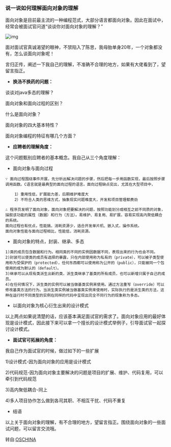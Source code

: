 ### 说一说如何理解面向对象的理解

面向对象是目前最主流的一种编程范式，大部分语言都面向对象。因此在面试中，经常会被面试官问道“谈谈你对面向对象的理解？”

![img](https://oscimg.oschina.net/oscnet/up-6df2b49e95fa03a333ceb8726de11a4d18f.png)

面对面试官真诚渴望的眼神，不禁陷入了陈思，我母胎单身20年，一个对象都没有，怎么谈面向对象呢！

言归正传，阐述一下我自己的理解，不准确不合理的地方，如果有大佬看到了，望留言指正。

 

- **换汤不换药的问题：**

谈谈对java多态的理解？

面向对象和面向过程的区别？

什么是面向对象？

面向对象的四大基本特性？

面向对象编程的特征有哪几个方面？

- **应聘者的理解角度：**

这个问题甄别应聘者的基本概念。我自己从三个角度理解：

- 面向对象与面向过程

```
∵ 面向过程围绕事件开展，先分析出解决问题的步骤，然后把每一步用函数实现，最后按照步骤调用函数。C语言就是最典型的面向过程的语言。面向过程缺点突出，尤其在大型项目中，

    1）重用性低，扩展能力差，后期维护难度大
    2）不符合人类的思维方式，抽象现实问题难度大，开发和项目管理都费劲

∴ 程序员发明了面向对象，面向对象把要解决的问题，按照功能划分成相互之前不同质的对象，描叙该功能的属性（数据）和行为（方法）。易维护、易复用、易扩展，容易实现高内聚低耦合的系统。
面向过程也有优点，性能搞，消耗资源少，适合开发单片机、嵌入式，操作系统。
面向对象性能与面向过程相比，性能低，消耗资源。
```

- 面向对象的特点，封装、继承、多态

```
1)类的成员包含数据和行为。相同类的不同的实例因数据不同，表现出来的行为也会不同。
2)封装可以使类的成员有选择的暴露，只在内部使用称为私有的（private），可以被子类型使用称为受保护的（protected），任何东西都可以使用称为公开的（public），只能被同一个包使用的成为默认的（default）。
3)继承可以从现有类派生出新的类，派生类继承了基类的所有成员，也可以新增只属于自己的成员。
4)在任何情况下，派生类的实例可以被当做基类实例来使用。通过方法重写（override）可以修改基类方法的行为。当派生类实例被当做基类实例来使用时，实际执行的是派生类的方法，这种在运行时不同类型的实例在同样的代码中呈现出完全不同行为的现象称为多态。
```

- 以面向对象为核心衍生出来的设计模式

以上两点如果说清楚的话，应该基本满足面试官的需求了。面向对象应用的最好体现是设计模式，因此接下来可以拿一个擅长的设计模式举例子，引导面试官一起探讨设计模式。

- **面试官可拓展的角度：**

我自己作为面试官的时候，做过如下的一些扩展

1)设计模式-因为面向对象的应用是设计模式

2)代码规范-因为面向对象主要解决的问题是项目的扩展、维护、代码复用，可以牵引到代码规范

3)高内聚低耦合-同上

4)多人项目协作怎么做到各司其职、不相互干扰、代码不重复

 

- 结语

以上关于面向对象的理解，有不合理的地方，望留言指正。围绕面向对象的一些面试问题，可以留言交流哦。





转自:[OSCHINA](https://my.oschina.net/qwzhang01/blog/3147464)